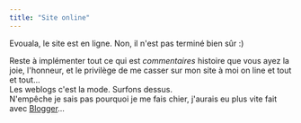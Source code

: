 ```yaml
---
title: "Site online"
---
```


Evouala, le site est en ligne. Non, il n'est pas terminé bien sûr :)

Reste à implémenter tout ce qui est _commentaires_ histoire que vous ayez la
joie, l'honneur, et le privilège de me casser sur mon site à moi on line et
tout et tout...  
Les weblogs c'est la mode. Surfons dessus.  
N'empêche je sais pas pourquoi je me fais chier, j'aurais eu plus vite fait
avec [Blogger](http://www.blogger.com)...

